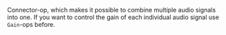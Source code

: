Connector-op, which makes it possible to combine multiple audio signals into one. If you want to control the gain of each individual audio signal use `Gain`-ops before.
